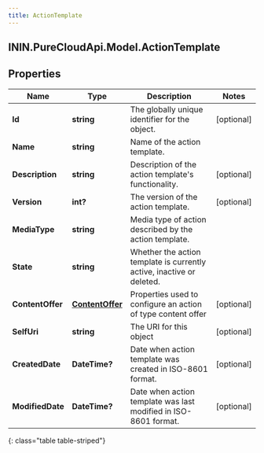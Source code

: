 ```yaml
---
title: ActionTemplate
---
```

## ININ.PureCloudApi.Model.ActionTemplate

## Properties

|Name | Type | Description | Notes|
|------------ | ------------- | ------------- | -------------|
| **Id** | **string** | The globally unique identifier for the object. | [optional] |
| **Name** | **string** | Name of the action template. | |
| **Description** | **string** | Description of the action template&#39;s functionality. | [optional] |
| **Version** | **int?** | The version of the action template. | [optional] |
| **MediaType** | **string** | Media type of action described by the action template. | |
| **State** | **string** | Whether the action template is currently active, inactive or deleted. | |
| **ContentOffer** | [**ContentOffer**](ContentOffer.html) | Properties used to configure an action of type content offer | [optional] |
| **SelfUri** | **string** | The URI for this object | [optional] |
| **CreatedDate** | **DateTime?** | Date when action template was created in ISO-8601 format. | [optional] |
| **ModifiedDate** | **DateTime?** | Date when action template was last modified in ISO-8601 format. | [optional] |
{: class="table table-striped"}



